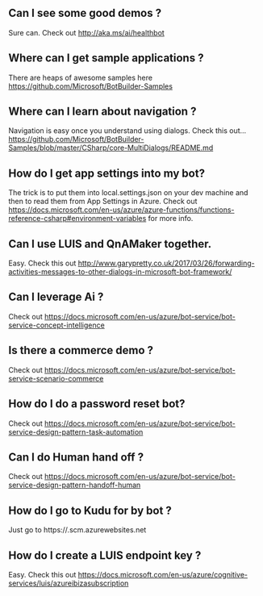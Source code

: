 ﻿## Can I see some good demos ? 
Sure can. Check out http://aka.ms/ai/healthbot

## Where can I get sample applications ? 
There are heaps of awesome samples here https://github.com/Microsoft/BotBuilder-Samples

## Where can I learn about navigation ? 
Navigation is easy once you understand using dialogs. Check this out... 
https://github.com/Microsoft/BotBuilder-Samples/blob/master/CSharp/core-MultiDialogs/README.md

## How do I get app settings into my bot?
The trick is to put them into local.settings.json on your dev machine and then to read them from App Settings in Azure.
Check out https://docs.microsoft.com/en-us/azure/azure-functions/functions-reference-csharp#environment-variables for more info. 

## Can I use LUIS and QnAMaker together. 
Easy. Check this out http://www.garypretty.co.uk/2017/03/26/forwarding-activities-messages-to-other-dialogs-in-microsoft-bot-framework/

## Can I leverage Ai ?
Check out https://docs.microsoft.com/en-us/azure/bot-service/bot-service-concept-intelligence

## Is there a commerce demo ? 
Check out https://docs.microsoft.com/en-us/azure/bot-service/bot-service-scenario-commerce

## How do I do a password reset bot?
Check out https://docs.microsoft.com/en-us/azure/bot-service/bot-service-design-pattern-task-automation

## Can I do Human hand off ?
Check out https://docs.microsoft.com/en-us/azure/bot-service/bot-service-design-pattern-handoff-human

## How do I go to Kudu for by bot ? 
Just go to https://<your-bot-name->.scm.azurewebsites.net

## How do I create a LUIS endpoint key ?
Easy. Check this out https://docs.microsoft.com/en-us/azure/cognitive-services/luis/azureibizasubscription

